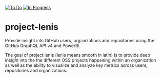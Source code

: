 [![To Do](https://badge.waffle.io/cloudbeatsch/project-lenis.svg?label=to%20do&title=to%20do)](http://waffle.io/cloudbeatsch/project-lenis) 
[![In Progress](https://badge.waffle.io/cloudbeatsch/project-lenis.svg?label=in%20progress&title=in%20progress)](http://waffle.io/cloudbeatsch/project-lenis)

# project-lenis
Provide insight into GitHub users, organizations and repositories using the GitHub 
GraphQL API v4 and PowerBI.

The goal of project lenis (lenis means smooth in latin) is to provide deep insight into the the different OSS projects happening within an organization as well as the ability to visualize and analyze key metrics across users, repositories and organizations.


